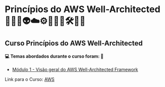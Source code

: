 # Princípios do AWS Well-Architected 🤖🤯🎲👽☁️⚙️🧑🏻‍💻🛠️📐📏
## Curso Princípios do AWS Well-Architected
#### 💻 Temas abordados durante o curso foram: 🚀
- [Módulo 1 - Visão geral do AWS Well-Architected Framework](https://github.com/romulovieira777/Principios_do_AWS_Well_Architected/tree/main/Modulo_1_Visao_Geral_do_AWS_Well_Architected_Framework)

Link para o Curso: [AWS](https://explore.skillbuilder.aws/learn/course/external/view/elearning/17997/principios-do-aws-well-architected-portugues-aws-well-architected-foundations-portuguese)
